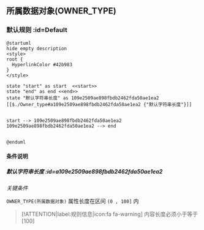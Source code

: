 ## 所属数据对象(OWNER_TYPE) <!-- {docsify-ignore-all} -->

   

### 默认规则 :id=Default

```plantuml
@startuml
hide empty description
<style>
root {
  HyperlinkColor #42b983
}
</style>

state "start" as start  <<start>>
state "end" as end <<end>>
state "默认字符串长度" as 109e2509ae898fbdb2462fda50ae1ea2 [[$./Owner_type#a109e2509ae898fbdb2462fda50ae1ea2 {"默认字符串长度"}]]


start --> 109e2509ae898fbdb2462fda50ae1ea2 
109e2509ae898fbdb2462fda50ae1ea2 --> end 


@enduml
```

#### 条件说明

##### 默认字符串长度 :id=a109e2509ae898fbdb2462fda50ae1ea2


*关键条件*


`OWNER_TYPE(所属数据对象)` 属性长度在区间 `(0 , 100]` 内

> [!ATTENTION|label:规则信息|icon:fa fa-warning]
> 内容长度必须小于等于[100]







